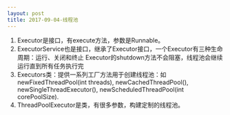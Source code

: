 ```yaml
---
layout: post
title: 2017-09-04-线程池
---
```



1. Executor是接口，有execute方法，参数是Runnable。
2. ExecutorService也是接口，继承了Executor接口，一个Executor有三种生命周期：运行、关闭和终止
Executor的shutdown方法不会阻塞，线程池会继续运行直到所有任务执行完
3. Executors类：提供一系列工厂方法用于创建线程池：如newFixedThreadPool(int threads),  newCachedThreadPool(),  newSingleThreadExecutor(),  newScheduledThreadPool(int corePoolSize).
4. ThreadPoolExecutor是类，有很多参数，构建定制的线程池。
